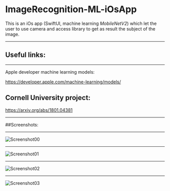 # ImageRecognition-ML-iOsApp

This is an iOs app (SwiftUI, machine learning *MobileNetV2*)  which let the user to use camera and access 
library to get as result the subject of the image.

***
## Useful links:
***
Apple developer machine learning models:


https://developer.apple.com/machine-learning/models/

## Cornell University project:

https://arxiv.org/abs/1801.04381

***

##Screenshots:

***
![Screenshot00](https://user-images.githubusercontent.com/94653280/177185441-dad6dd3b-7e9e-4826-b3db-2e16f50b8b40.jpg)


***

![Screenshot01](https://user-images.githubusercontent.com/94653280/177185462-4b01f8d4-6f8b-42f2-ac9f-2f25ad81c3dd.jpg)



***

![Screenshot02](https://user-images.githubusercontent.com/94653280/177185513-c853b73a-d8d8-4370-8e29-148638b1f209.jpg)

***

![Screenshot03](https://user-images.githubusercontent.com/94653280/177185547-0e543a13-3cc6-488c-8883-17c7cf4d11ef.jpg)

